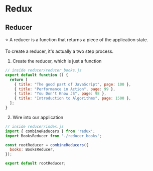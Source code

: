 # Redux

## Reducer

:star: A reducer is a function that returns a piece of the application state.

To create a reducer, it's actually a two step process.
1. Create the reducer, which is just a function

```javascript
// inside reducer/reducer_books.js
export default function () {
  return [
    { title: "The good part of JavaScript", page: 100 },
    { title: "Performance in Action", page: 99 },
    { title: "You Don't Know JS", page: 98 },
    { title: "Introduction to Algorithms", page: 1500 },
  ];
}
```

2. Wire into our application

```javascript
// inside reducer/index.js
import { combineReducers } from 'redux';
import BooksReducer from './reducer_books';

const rootReducer = combineReducers({
  books: BooksReducer,
});

export default rootReducer;
```